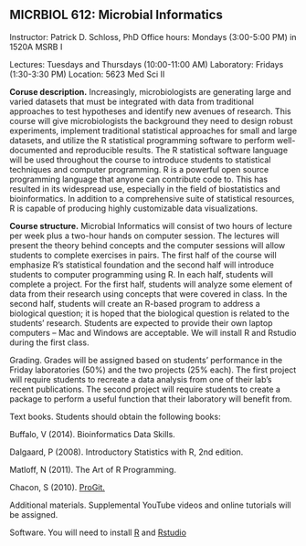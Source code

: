## MICRBIOL 612:  Microbial Informatics

Instructor:  Patrick D. Schloss, PhD
Office hours:  Mondays (3:00-5:00 PM) in 1520A MSRB I

Lectures:  Tuesdays and Thursdays (10:00-11:00 AM)
Laboratory:  Fridays (1:30-3:30 PM)
Location: 5623 Med Sci II



**Coruse description.**  Increasingly, microbiologists are generating large and varied datasets that must be integrated with data from traditional approaches to test hypotheses and identify new avenues of research.  This course will give microbiologists the background they need to design robust experiments, implement traditional statistical approaches for small and large datasets, and utilize the R statistical programming software to perform well-documented and reproducible results.  The R statistical software language will be used throughout the course to introduce students to statistical techniques and computer programming.  R is a powerful open source programming language that anyone can contribute code to.  This has resulted in its widespread use, especially in the field of biostatistics and bioinformatics.  In addition to a comprehensive suite of statistical resources, R is capable of producing highly customizable data visualizations.

**Course structure.**  Microbial Informatics will consist of two hours of lecture per week plus a two-hour hands on computer session.  The lectures will present the theory behind concepts and the computer sessions will allow students to complete exercises in pairs.  The first half of the course will emphasize R’s statistical foundation and the second half will introduce students to computer programming using R.  In each half, students will complete a project.  For the first half, students will analyze some element of data from their research using concepts that were covered in class.  In the second half, students will create an R-based program to address a biological question; it is hoped that the biological question is related to the students’ research.  Students are expected to provide their own laptop computers – Mac and Windows are acceptable.  We will install R and Rstudio during the first class.

Grading.  Grades will be assigned based on students’ performance in the Friday laboratories (50%) and the two projects (25% each). The first project will require students to recreate a data analysis from one of their lab’s recent publications. The second project will require students to create a package to perform a useful function that their laboratory will benefit from.

Text books.  Students should obtain the following books:

Buffalo, V (2014). Bioinformatics Data Skills.

Dalgaard, P (2008).  Introductory Statistics with R, 2nd edition.

Matloff, N  (2011).  The Art of R Programming.

Chacon, S (2010). [ProGit.](http://git-scm.com/book)

Additional materials. Supplemental YouTube videos and online tutorials will be assigned.
 
Software. You will need to install [R](http://cran.cnr.berkeley.edu/) and [Rstudio](http://www.rstudio.com/products/rstudio/download/)
